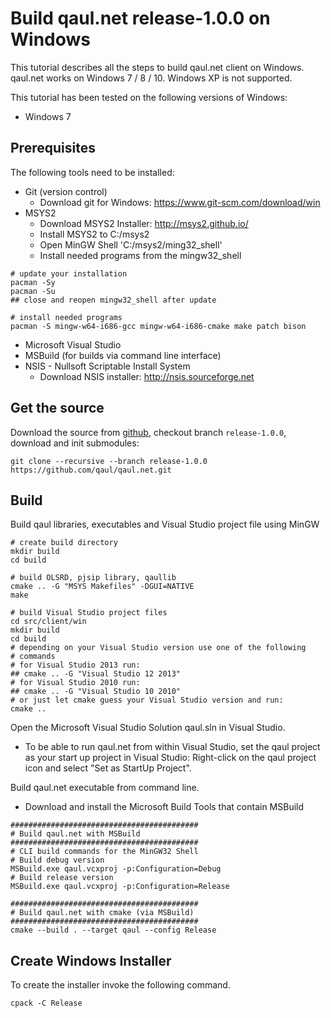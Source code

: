 Build qaul.net release-1.0.0 on Windows
=======================================

This tutorial describes all the steps to build qaul.net client on Windows.
qaul.net works on Windows 7 / 8 / 10. Windows XP is not supported.

This tutorial has been tested on the following versions of Windows:

* Windows 7


Prerequisites
-------------

The following tools need to be installed:

* Git (version control)
  * Download git for Windows: https://www.git-scm.com/download/win
* MSYS2
  * Download MSYS2 Installer: http://msys2.github.io/
  * Install MSYS2 to C:/msys2
  * Open MinGW Shell 'C:/msys2/ming32_shell'
  * Install needed programs from the mingw32_shell

```
# update your installation
pacman -Sy
pacman -Su
## close and reopen mingw32_shell after update

# install needed programs
pacman -S mingw-w64-i686-gcc mingw-w64-i686-cmake make patch bison 
```

* Microsoft Visual Studio
* MSBuild (for builds via command line interface)
* NSIS - Nullsoft Scriptable Install System
  * Download NSIS installer: http://nsis.sourceforge.net


Get the source
--------------

Download the source from [github](https://github.com/qaul/qaul.net), checkout branch
`release-1.0.0`, download and init submodules:

	git clone --recursive --branch release-1.0.0 https://github.com/qaul/qaul.net.git

	
Build
-----

Build qaul libraries, executables and Visual Studio project file using MinGW

    # create build directory
	mkdir build
    cd build
	
	# build OLSRD, pjsip library, qaullib
    cmake .. -G "MSYS Makefiles" -DGUI=NATIVE
    make
	
	# build Visual Studio project files
	cd src/client/win
	mkdir build
	cd build
	# depending on your Visual Studio version use one of the following
	# commands
	# for Visual Studio 2013 run:
	## cmake .. -G "Visual Studio 12 2013"
	# for Visual Studio 2010 run:
	## cmake .. -G "Visual Studio 10 2010"
	# or just let cmake guess your Visual Studio version and run:
	cmake ..


Open the Microsoft Visual Studio Solution qaul.sln in Visual Studio.

* To be able to run qaul.net from within Visual Studio, set the qaul project 
  as your start up project in Visual Studio:
  Right-click on the qaul project icon and select "Set as StartUp Project".


Build qaul.net executable from command line. 

* Download and install the Microsoft Build Tools that contain MSBuild

```
##########################################
# Build qaul.net with MSBuild
##########################################
# CLI build commands for the MinGW32 Shell
# Build debug version
MSBuild.exe qaul.vcxproj -p:Configuration=Debug
# Build release version
MSBuild.exe qaul.vcxproj -p:Configuration=Release

##########################################
# Build qaul.net with cmake (via MSBuild)
##########################################
cmake --build . --target qaul --config Release
```


Create Windows Installer
------------------------

To create the installer invoke the following command.

	cpack -C Release
